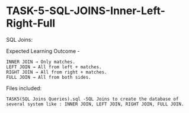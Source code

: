 # TASK-5-SQL-JOINS-Inner-Left-Right-Full

SQL Joins:

Expected Learning Outcome -

    INNER JOIN → Only matches.              
    LEFT JOIN → All from left + matches.               
    RIGHT JOIN → All from right + matches.               
    FULL JOIN → All from both sides.

Files included:

    TASK5(SQL Joins Queries).sql -SQL Joins to create the database of several system like : INNER JOIN, LEFT JOIN, RIGHT JOIN, FULL JOIN.
